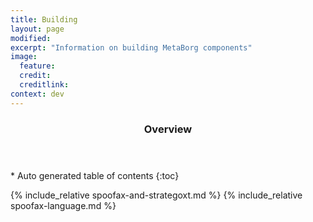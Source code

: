 ```yaml
---
title: Building
layout: page
modified:
excerpt: "Information on building MetaBorg components"
image:
  feature:
  credit:
  creditlink:
context: dev
---
```


<section id="table-of-contents" class="toc">
  <header> <h3>Overview</h3> </header>
  <div id="drawer" markdown="1">
  *  Auto generated table of contents
  {:toc}
  </div>
</section><!-- /#table-of-contents -->

{% include_relative spoofax-and-strategoxt.md %}
{% include_relative spoofax-language.md %}
